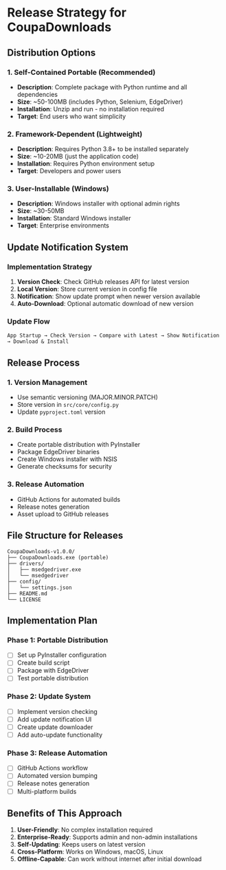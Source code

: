 # Release Strategy for CoupaDownloads

## Distribution Options

### 1. Self-Contained Portable (Recommended)

- **Description**: Complete package with Python runtime and all dependencies
- **Size**: ~50-100MB (includes Python, Selenium, EdgeDriver)
- **Installation**: Unzip and run - no installation required
- **Target**: End users who want simplicity

### 2. Framework-Dependent (Lightweight)

- **Description**: Requires Python 3.8+ to be installed separately
- **Size**: ~10-20MB (just the application code)
- **Installation**: Requires Python environment setup
- **Target**: Developers and power users

### 3. User-Installable (Windows)

- **Description**: Windows installer with optional admin rights
- **Size**: ~30-50MB
- **Installation**: Standard Windows installer
- **Target**: Enterprise environments

## Update Notification System

### Implementation Strategy

1. **Version Check**: Check GitHub releases API for latest version
2. **Local Version**: Store current version in config file
3. **Notification**: Show update prompt when newer version available
4. **Auto-Download**: Optional automatic download of new version

### Update Flow

```
App Startup → Check Version → Compare with Latest → Show Notification → Download & Install
```

## Release Process

### 1. Version Management

- Use semantic versioning (MAJOR.MINOR.PATCH)
- Store version in `src/core/config.py`
- Update `pyproject.toml` version

### 2. Build Process

- Create portable distribution with PyInstaller
- Package EdgeDriver binaries
- Create Windows installer with NSIS
- Generate checksums for security

### 3. Release Automation

- GitHub Actions for automated builds
- Release notes generation
- Asset upload to GitHub releases

## File Structure for Releases

```
CoupaDownloads-v1.0.0/
├── CoupaDownloads.exe (portable)
├── drivers/
│   ├── msedgedriver.exe
│   └── msedgedriver
├── config/
│   └── settings.json
├── README.md
└── LICENSE
```

## Implementation Plan

### Phase 1: Portable Distribution

- [ ] Set up PyInstaller configuration
- [ ] Create build script
- [ ] Package with EdgeDriver
- [ ] Test portable distribution

### Phase 2: Update System

- [ ] Implement version checking
- [ ] Add update notification UI
- [ ] Create update downloader
- [ ] Add auto-update functionality

### Phase 3: Release Automation

- [ ] GitHub Actions workflow
- [ ] Automated version bumping
- [ ] Release notes generation
- [ ] Multi-platform builds

## Benefits of This Approach

1. **User-Friendly**: No complex installation required
2. **Enterprise-Ready**: Supports admin and non-admin installations
3. **Self-Updating**: Keeps users on latest version
4. **Cross-Platform**: Works on Windows, macOS, Linux
5. **Offline-Capable**: Can work without internet after initial download
